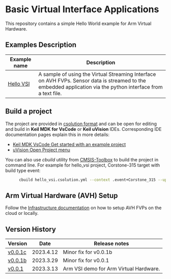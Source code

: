 # Basic Virtual Interface Applications

This repository contains a simple Hello World example for Arm Virtual Hardware.

## Examples Description

| Example name                              | Description   |
|---                                            |---            |
| [Hello VSI](./hello_vsi)                     | A sample of using the Virtual Streaming Interface on AVH FVPs. Sensor data is streamed to the embedded application via the python interface from a text file. |


## Build a project

The project are provided in [csolution format](https://github.com/Open-CMSIS-Pack/cmsis-toolbox/blob/main/docs/YML-Input-Format.md) and can be open for editing and build in **Keil MDK for VsCode** or **Keil uVision** IDEs. Corresponding IDE documentation pages explain this in more details:
 - [Keil MDK VsCode Get started with an example project](https://developer.arm.com/documentation/108029/latest/Get-started-with-an-example-project)
 - [uVision Open Project menu](https://developer.arm.com/documentation/101407/latest/User-Interface/Project-Menu-and-Commands)

You can also use *cbuild* utility from [CMSIS-Toolbox](https://github.com/Open-CMSIS-Pack/cmsis-toolbox/blob/main/docs/build-operation.md) to build the project in command line. For example for hello_vsi project, Corstone-315 target with build type event:

```bash
      cbuild hello_vsi.csolution.yml --context .event+Corstone_315 --update-rte --packs --toolchain GCC
```

## Arm Virtual Hardware (AVH) Setup

Follow the [Infrastructure documentation](https://arm-software.github.io/AVH/main/infrastructure/html/index.html) on how to setup AVH FVPs on the cloud or locally.

## Version History

| Version | Date | Release notes |
|---      |---   |---            |
| [v0.0.1c](https://github.com/Arm-Examples/Hello_AVH/releases/tag/v0.0.1c) | 2023.4.12 | Minor fix for v0.0.1b |
| [v0.0.1b](https://github.com/Arm-Examples/Hello_AVH/releases/tag/v0.0.1b) | 2023.3.29 | Minor fix for v0.0.1 |
| [v0.0.1](https://github.com/Arm-Examples/Hello_AVH/releases/tag/v0.0.1) | 2023.3.13 | Arm VSI demo for Arm Virtual Hardware. |
